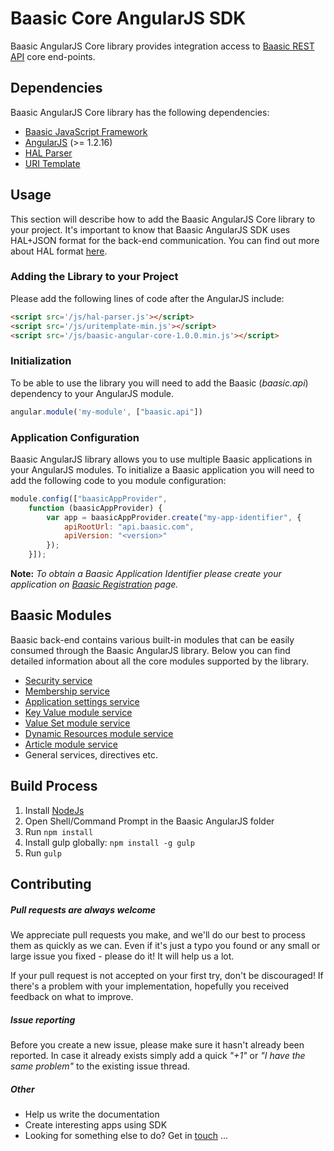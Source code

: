 # Baasic Core AngularJS SDK

Baasic AngularJS Core library provides integration access to [Baasic REST API](https://api.baasic.com/beta) core end-points.

## Dependencies

Baasic AngularJS Core library has the following dependencies:

* [Baasic JavaScript Framework](../../../baasic-sdk-javascript)
* [AngularJS](http://www.angularjs.org/) (>= 1.2.16)
* [HAL Parser](../../../angular-hal)
* [URI Template](../../../uritemplate-js)

## Usage

This section will describe how to add the Baasic AngularJS Core library to your project. It's important to know that Baasic AngularJS SDK uses HAL+JSON format for the back-end communication. You can find out more about HAL format [here](http://stateless.co/hal_specification.html).

### Adding the Library to your Project

Please add the following lines of code after the AngularJS include:

```html
<script src='/js/hal-parser.js'></script>
<script src='/js/uritemplate-min.js'></script>
<script src='/js/baasic-angular-core-1.0.0.min.js'></script>
```

### Initialization

To be able to use the library you will need to add the Baasic (_baasic.api_) dependency to your AngularJS module.

```javascript
angular.module('my-module', ["baasic.api"])
```

### Application Configuration

Baasic AngularJS library allows you to use multiple Baasic applications in your AngularJS modules. To initialize a Baasic application you will need to add the following code to you module configuration:

```javascript
module.config(["baasicAppProvider",
    function (baasicAppProvider) {
        var app = baasicAppProvider.create("my-app-identifier", {
            apiRootUrl: "api.baasic.com",
            apiVersion: "<version>"
        });
    }]);
```

**Note:** _To obtain a Baasic Application Identifier please create your application on [Baasic Registration](https://dashboard.baasic.com/register/) page._

## Baasic Modules

Baasic back-end contains various built-in modules that can be easily consumed through the Baasic AngularJS library. Below you can find detailed information about all the core modules supported by the library.

* [Security service](../../../baasic-sdk-angularjs-security)
* [Membership service](../../../baasic-sdk-angularjs-membership)
* [Application settings service](../../../baasic-sdk-angularjs-app-settings)
* [Key Value module service](../../../baasic-sdk-angularjs-key-value)
* [Value Set module service](../../../baasic-sdk-angularjs-value-set)
* [Dynamic Resources module service](../../../baasic-sdk-angularjs-dynamic-resource)
* [Article module service](../../../baasic-sdk-angularjs-articles)
* General services, directives etc.

## Build Process

1. Install [NodeJs](http://nodejs.org/download/)
2. Open Shell/Command Prompt in the Baasic AngularJS folder
3. Run `npm install`
4. Install gulp globally: `npm install -g gulp`
5. Run `gulp`

## Contributing

##### Pull requests are always welcome

We appreciate pull requests you make, and we'll do our best to process them as quickly as we can. Even if it's just a typo you found or any small or large issue you fixed - please do it! It will help us a lot.

If your pull request is not accepted on your first try, don't be discouraged! If there's a problem with your implementation, hopefully you received feedback on what to improve.

##### Issue reporting

Before you create a new issue, please make sure it hasn't already been reported. In case it already exists simply add a quick _"+1"_ or _"I have the same problem"_ to the existing issue thread.

##### Other

* Help us write the documentation
* Create interesting apps using SDK
* Looking for something else to do? Get in <u>touch</u> ...
